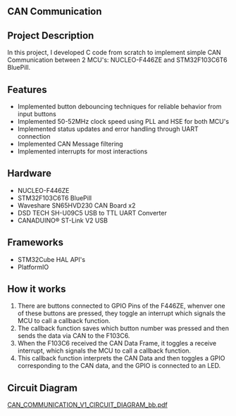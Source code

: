 ## CAN Communication 


## Project Description
In this project, I developed C code from scratch to implement simple CAN Communication between 2 MCU's: NUCLEO-F446ZE and STM32F103C6T6 BluePill.

## Features
- Implemented button debouncing techniques for reliable behavior from input buttons
- Implemented 50-52MHz clock speed using PLL and HSE for both MCU's
- Implemented status updates and error handling through UART connection
- Implemented CAN Message filtering
- Implemented interrupts for most interactions

## Hardware
- NUCLEO-F446ZE
- STM32F103C6T6 BluePill
- Waveshare SN65HVD230 CAN Board x2
- DSD TECH SH-U09C5 USB to TTL UART Converter
- CANADUINO® ST-Link V2 USB 


## Frameworks 
- STM32Cube HAL API's
- PlatformIO

## How it works
1. There are buttons connected to GPIO Pins of the F446ZE, whenver one of these buttons are pressed, they toggle an interrupt which signals the MCU to call a callback function.
2. The callback function saves which button number was pressed and then sends the data via CAN to the F103C6.
3. When the F103C6 received the CAN Data Frame, it toggles a receive interrupt, which signals the MCU to call a callback function.
4. This callback function interprets the CAN Data and then toggles a GPIO corresponding to the CAN data, and the GPIO is connected to an LED.

## Circuit Diagram
[CAN_COMMUNICATION_V1_CIRCUIT_DIAGRAM_bb.pdf](https://github.com/ZafeerAbbasi/My-Projects/files/12224016/CAN_COMMUNICATION_V1_CIRCUIT_DIAGRAM_bb.pdf)
